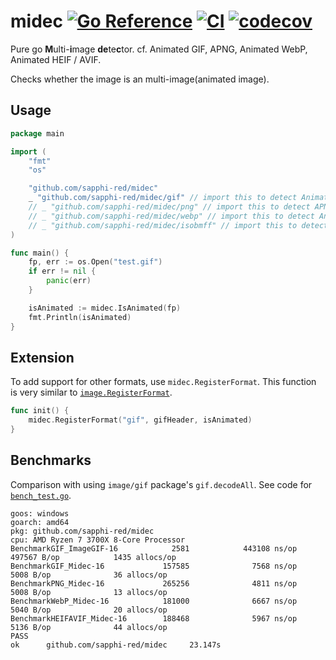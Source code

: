 # midec [![Go Reference](https://pkg.go.dev/badge/github.com/sapphi-red/midec.svg)](https://pkg.go.dev/github.com/sapphi-red/midec) [![CI](https://github.com/sapphi-red/midec/actions/workflows/main.yaml/badge.svg)](https://github.com/sapphi-red/midec/actions/workflows/main.yaml) [![codecov](https://codecov.io/gh/sapphi-red/midec/branch/main/graph/badge.svg?token=H9T7BGUQ7V)](https://codecov.io/gh/sapphi-red/midec)

Pure go **M**ulti-**i**mage **de**te**c**tor.
cf. Animated GIF, APNG, Animated WebP, Animated HEIF / AVIF.

Checks whether the image is an multi-image(animated image).

## Usage
```go
package main 

import (
	"fmt"
	"os"

	"github.com/sapphi-red/midec"
	_ "github.com/sapphi-red/midec/gif" // import this to detect Animated GIF
	// _ "github.com/sapphi-red/midec/png" // import this to detect APNG
	// _ "github.com/sapphi-red/midec/webp" // import this to detect Animated WebP
	// _ "github.com/sapphi-red/midec/isobmff" // import this to detect Animated HEIF / AVIF
)

func main() {
	fp, err := os.Open("test.gif")
	if err != nil {
		panic(err)
	}

	isAnimated := midec.IsAnimated(fp)
	fmt.Println(isAnimated)
}
```

## Extension
To add support for other formats, use `midec.RegisterFormat`.
This function is very similar to [`image.RegisterFormat`](https://golang.org/pkg/image/#RegisterFormat).

```go
func init() {
	midec.RegisterFormat("gif", gifHeader, isAnimated)
}
```

## Benchmarks
Comparison with using `image/gif` package's `gif.decodeAll`. See code for [`bench_test.go`](https://github.com/sapphi-red/midec/blob/main/bench_test.go).
```text
goos: windows
goarch: amd64
pkg: github.com/sapphi-red/midec
cpu: AMD Ryzen 7 3700X 8-Core Processor
BenchmarkGIF_ImageGIF-16            2581            443108 ns/op          497567 B/op            1435 allocs/op
BenchmarkGIF_Midec-16             157585              7568 ns/op            5008 B/op              36 allocs/op
BenchmarkPNG_Midec-16             265256              4811 ns/op            5008 B/op              13 allocs/op
BenchmarkWebP_Midec-16            181000              6667 ns/op            5040 B/op              20 allocs/op
BenchmarkHEIFAVIF_Midec-16        188468              5967 ns/op            5136 B/op              44 allocs/op
PASS
ok      github.com/sapphi-red/midec     23.147s
```
